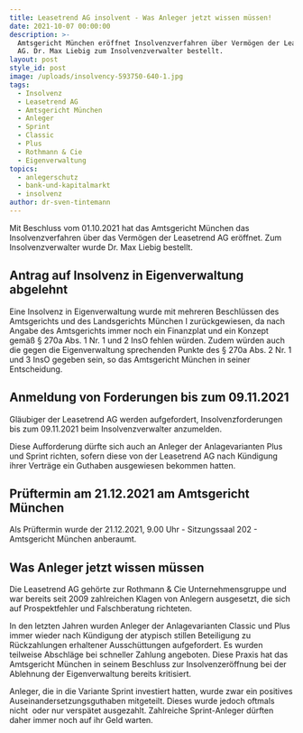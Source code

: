 ```yaml
---
title: Leasetrend AG insolvent - Was Anleger jetzt wissen müssen!
date: 2021-10-07 00:00:00
description: >-
  Amtsgericht München eröffnet Insolvenzverfahren über Vermögen der Leasetrend
  AG. Dr. Max Liebig zum Insolvenzverwalter bestellt. 
layout: post
style_id: post
image: /uploads/insolvency-593750-640-1.jpg
tags:
  - Insolvenz
  - Leasetrend AG
  - Amtsgericht München
  - Anleger
  - Sprint
  - Classic
  - Plus
  - Rothmann & Cie
  - Eigenverwaltung
topics:
  - anlegerschutz
  - bank-und-kapitalmarkt
  - insolvenz
author: dr-sven-tintemann
---
```

Mit Beschluss vom 01.10.2021 hat das Amtsgericht München das Insolvenzverfahren über das Vermögen der Leasetrend AG eröffnet. Zum Insolvenzverwalter wurde Dr. Max Liebig bestellt.&nbsp;

## Antrag auf Insolvenz in Eigenverwaltung abgelehnt

Eine Insolvenz in Eigenverwaltung wurde mit mehreren Beschlüssen des Amtsgerichts und des Landsgerichts München I zurückgewiesen, da nach Angabe des Amtsgerichts immer noch ein Finanzplat und ein Konzept gemä&szlig; &sect; 270a Abs. 1 Nr. 1 und 2 InsO fehlen würden. Zudem würden auch die gegen die Eigenverwaltung sprechenden Punkte des &sect; 270a Abs. 2 Nr. 1 und 3 InsO gegeben sein, so das Amtsgericht München in seiner Entscheidung.&nbsp;

## Anmeldung von Forderungen bis zum 09.11.2021

Gläubiger der Leasetrend AG werden aufgefordert, Insolvenzforderungen bis zum 09.11.2021 beim Insolvenzverwalter anzumelden.&nbsp;

Diese Aufforderung dürfte sich auch an Anleger der Anlagevarianten Plus und Sprint richten, sofern diese von der Leasetrend AG nach Kündigung ihrer Verträge ein Guthaben ausgewiesen bekommen hatten.&nbsp;

## Prüftermin am 21.12.2021 am Amtsgericht München

Als Prüftermin wurde der 21.12.2021, 9.00 Uhr - Sitzungssaal 202 - Amtsgericht München anberaumt.&nbsp;

## Was Anleger jetzt wissen müssen

Die Leasetrend AG gehörte zur Rothmann & Cie Unternehmensgruppe und war bereits seit 2009 zahlreichen Klagen von Anlegern ausgesetzt, die sich auf Prospektfehler und Falschberatung richteten.&nbsp;

In den letzten Jahren wurden Anleger der Anlagevarianten Classic und Plus immer wieder nach Kündigung der atypisch stillen Beteiligung zu Rückzahlungen erhaltener Ausschüttungen aufgefordert. Es wurden teilweise Abschläge bei schneller Zahlung angeboten. Diese Praxis hat das Amtsgericht München in seinem Beschluss zur Insolvenzeröffnung bei der Ablehnung der Eigenverwaltung bereits kritisiert.&nbsp;

Anleger, die in die Variante Sprint investiert hatten, wurde zwar ein positives Auseinandersetzungsguthaben mitgeteilt. Dieses wurde jedoch oftmals nicht&nbsp; oder nur verspätet ausgezahlt. Zahlreiche Sprint-Anleger dürften daher immer noch auf ihr Geld warten.&nbsp;

&nbsp;

&nbsp;
